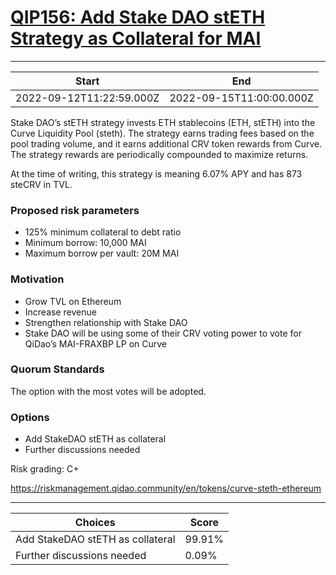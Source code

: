 
# [QIP156: Add Stake DAO stETH Strategy as Collateral for MAI](https://snapshot.org/#/qidao.eth/proposal/0xcaa45205aae09d0ec987eecfb53c61b34cefb2094cc9d3f7a845789af466b22d)

---
| Start | End |
| --- | --- |
| 2022-09-12T11:22:59.000Z | 2022-09-15T11:00:00.000Z |


Stake DAO’s stETH strategy invests ETH stablecoins (ETH, stETH) into the Curve Liquidity Pool (steth). The strategy earns trading fees based on the pool trading volume, and it earns additional CRV token rewards from Curve. The strategy rewards are periodically compounded to maximize returns.

At the time of writing, this strategy is meaning 6.07% APY and has 873 steCRV in TVL.

### Proposed risk parameters

* 125% minimum collateral to debt ratio
* Minimum borrow: 10,000 MAI
* Maximum borrow per vault: 20M MAI

### Motivation

* Grow TVL on Ethereum
* Increase revenue
* Strengthen relationship with Stake DAO
* Stake DAO will be using some of their CRV voting power to vote for QiDao’s MAI-FRAXBP LP on Curve

### Quorum Standards

The option with the most votes will be adopted.

### Options

* Add StakeDAO stETH as collateral
* Further discussions needed

Risk grading: C+

https://riskmanagement.qidao.community/en/tokens/curve-steth-ethereum 

---
| Choices | Score |
| --- | --- |
| Add StakeDAO stETH as collateral | 99.91% |
| Further discussions needed | 0.09% |

